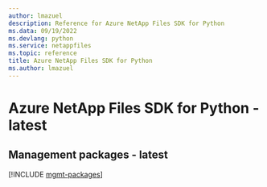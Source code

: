 ```yaml
---
author: lmazuel
description: Reference for Azure NetApp Files SDK for Python
ms.data: 09/19/2022
ms.devlang: python
ms.service: netappfiles
ms.topic: reference
title: Azure NetApp Files SDK for Python
ms.author: lmazuel
---
```

# Azure NetApp Files SDK for Python - latest

## Management packages - latest
[!INCLUDE [mgmt-packages](netapp-files-mgmt-index.md)]